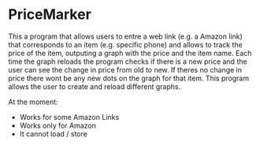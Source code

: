 # PriceMarker
This a program that allows users to entre a web link (e.g. a Amazon link) that corresponds to an item (e.g. specific phone) and allows to track the price of the item, outputing a graph with the price and the item name. Each time the graph reloads the program checks if there is a new price and the user can see the change in price from old to new. If theres no change in price there wont be any new dots on the graph for that item. This program allows the user to create and reload different graphs.

At the moment:

- Works for some Amazon Links
- Works only for Amazon
- It cannot load / store
